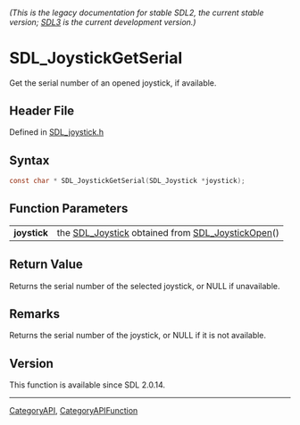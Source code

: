 ###### (This is the legacy documentation for stable SDL2, the current stable version; [SDL3](https://wiki.libsdl.org/SDL3/) is the current development version.)
# SDL_JoystickGetSerial

Get the serial number of an opened joystick, if available.

## Header File

Defined in [SDL_joystick.h](https://github.com/libsdl-org/SDL/blob/SDL2/include/SDL_joystick.h)

## Syntax

```c
const char * SDL_JoystickGetSerial(SDL_Joystick *joystick);

```

## Function Parameters

|                  |                                                                                       |
| ---------------- | ------------------------------------------------------------------------------------- |
| **joystick**     | the [SDL_Joystick](SDL_Joystick) obtained from [SDL_JoystickOpen](SDL_JoystickOpen)() |

## Return Value

Returns the serial number of the selected joystick, or NULL if unavailable.

## Remarks

Returns the serial number of the joystick, or NULL if it is not available.

## Version

This function is available since SDL 2.0.14.

----
[CategoryAPI](CategoryAPI), [CategoryAPIFunction](CategoryAPIFunction)


